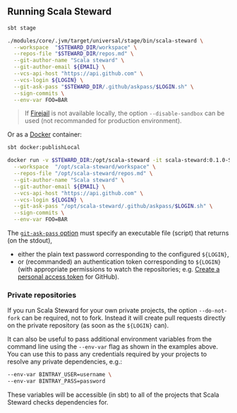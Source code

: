 ## Running Scala Steward

```bash
sbt stage

./modules/core/.jvm/target/universal/stage/bin/scala-steward \
  --workspace  "$STEWARD_DIR/workspace" \
  --repos-file "$STEWARD_DIR/repos.md" \
  --git-author-name "Scala steward" \
  --git-author-email ${EMAIL} \
  --vcs-api-host "https://api.github.com" \
  --vcs-login ${LOGIN} \
  --git-ask-pass "$STEWARD_DIR/.github/askpass/$LOGIN.sh" \
  --sign-commits \
  --env-var FOO=BAR
```

> If [Firejail](https://firejail.wordpress.com/) is not available locally, the option `--disable-sandbox` can be used (not recommanded for production environment).

Or as a [Docker](https://www.docker.com/) container:

```bash
sbt docker:publishLocal

docker run -v $STEWARD_DIR:/opt/scala-steward -it scala-steward:0.1.0-SNAPSHOT \
  --workspace  "/opt/scala-steward/workspace" \
  --repos-file "/opt/scala-steward/repos.md" \
  --git-author-name "Scala steward" \
  --git-author-email ${EMAIL} \
  --vcs-api-host "https://api.github.com" \
  --vcs-login ${LOGIN} \
  --git-ask-pass "/opt/scala-steward/.github/askpass/$LOGIN.sh" \
  --sign-commits \
  --env-var FOO=BAR
```

The [`git-ask-pass` option](https://git-scm.com/docs/gitcredentials) must specify an executable file (script) that returns (on the stdout),

- either the plain text password corresponding to the configured `${LOGIN}`,
- or (recommanded) an authentication token corresponding to `${LOGIN}` (with appropriate permissions to watch the repositories; e.g. [Create a personal access token](https://help.github.com/en/articles/creating-a-personal-access-token-for-the-command-line) for GitHub).

### Private repositories

If you run Scala Steward for your own private projects, the option `--do-not-fork` can be required, not to fork.
Instead it will create pull requests directly on the private repository (as soon as the `${LOGIN}` can).

It can also be useful to pass additional environment variables from the command line using the `--env-var` flag as shown in the examples above. You can use this to pass any credentials required by your projects to resolve any private dependencies, e.g.:

```bash
--env-var BINTRAY_USER=username \
--env-var BINTRAY_PASS=password
```

These variables will be accessible (in sbt) to all of the projects that Scala Steward checks dependencies for.
